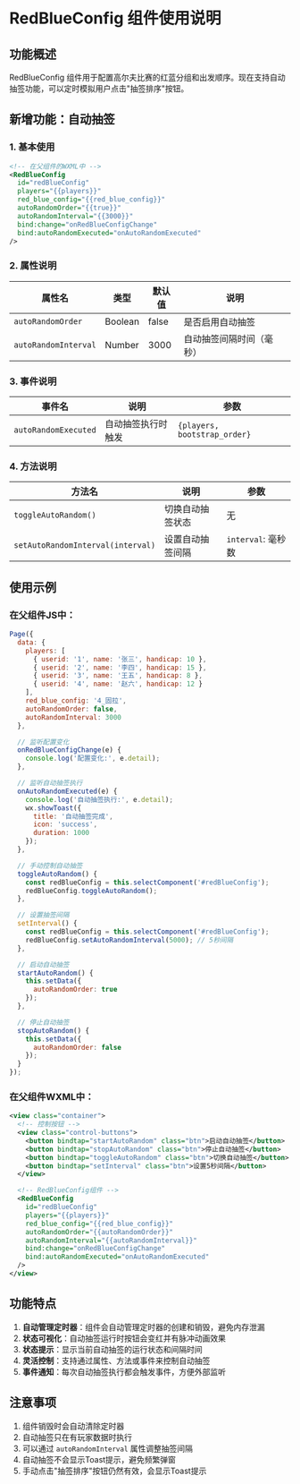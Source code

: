 # RedBlueConfig 组件使用说明

## 功能概述
RedBlueConfig 组件用于配置高尔夫比赛的红蓝分组和出发顺序。现在支持自动抽签功能，可以定时模拟用户点击"抽签排序"按钮。

## 新增功能：自动抽签

### 1. 基本使用

```xml
<!-- 在父组件的WXML中 -->
<RedBlueConfig
  id="redBlueConfig"
  players="{{players}}"
  red_blue_config="{{red_blue_config}}"
  autoRandomOrder="{{true}}"
  autoRandomInterval="{{3000}}"
  bind:change="onRedBlueConfigChange"
  bind:autoRandomExecuted="onAutoRandomExecuted"
/>
```

### 2. 属性说明

| 属性名 | 类型 | 默认值 | 说明 |
|--------|------|--------|------|
| `autoRandomOrder` | Boolean | false | 是否启用自动抽签 |
| `autoRandomInterval` | Number | 3000 | 自动抽签间隔时间（毫秒） |

### 3. 事件说明

| 事件名 | 说明 | 参数 |
|--------|------|------|
| `autoRandomExecuted` | 自动抽签执行时触发 | `{players, bootstrap_order}` |

### 4. 方法说明

| 方法名 | 说明 | 参数 |
|--------|------|------|
| `toggleAutoRandom()` | 切换自动抽签状态 | 无 |
| `setAutoRandomInterval(interval)` | 设置自动抽签间隔 | `interval`: 毫秒数 |

## 使用示例

### 在父组件JS中：

```javascript
Page({
  data: {
    players: [
      { userid: '1', name: '张三', handicap: 10 },
      { userid: '2', name: '李四', handicap: 15 },
      { userid: '3', name: '王五', handicap: 8 },
      { userid: '4', name: '赵六', handicap: 12 }
    ],
    red_blue_config: '4_固拉',
    autoRandomOrder: false,
    autoRandomInterval: 3000
  },

  // 监听配置变化
  onRedBlueConfigChange(e) {
    console.log('配置变化:', e.detail);
  },

  // 监听自动抽签执行
  onAutoRandomExecuted(e) {
    console.log('自动抽签执行:', e.detail);
    wx.showToast({
      title: '自动抽签完成',
      icon: 'success',
      duration: 1000
    });
  },

  // 手动控制自动抽签
  toggleAutoRandom() {
    const redBlueConfig = this.selectComponent('#redBlueConfig');
    redBlueConfig.toggleAutoRandom();
  },

  // 设置抽签间隔
  setInterval() {
    const redBlueConfig = this.selectComponent('#redBlueConfig');
    redBlueConfig.setAutoRandomInterval(5000); // 5秒间隔
  },

  // 启动自动抽签
  startAutoRandom() {
    this.setData({
      autoRandomOrder: true
    });
  },

  // 停止自动抽签
  stopAutoRandom() {
    this.setData({
      autoRandomOrder: false
    });
  }
});
```

### 在父组件WXML中：

```xml
<view class="container">
  <!-- 控制按钮 -->
  <view class="control-buttons">
    <button bindtap="startAutoRandom" class="btn">启动自动抽签</button>
    <button bindtap="stopAutoRandom" class="btn">停止自动抽签</button>
    <button bindtap="toggleAutoRandom" class="btn">切换自动抽签</button>
    <button bindtap="setInterval" class="btn">设置5秒间隔</button>
  </view>

  <!-- RedBlueConfig组件 -->
  <RedBlueConfig
    id="redBlueConfig"
    players="{{players}}"
    red_blue_config="{{red_blue_config}}"
    autoRandomOrder="{{autoRandomOrder}}"
    autoRandomInterval="{{autoRandomInterval}}"
    bind:change="onRedBlueConfigChange"
    bind:autoRandomExecuted="onAutoRandomExecuted"
  />
</view>
```

## 功能特点

1. **自动管理定时器**：组件会自动管理定时器的创建和销毁，避免内存泄漏
2. **状态可视化**：自动抽签运行时按钮会变红并有脉冲动画效果
3. **状态提示**：显示当前自动抽签的运行状态和间隔时间
4. **灵活控制**：支持通过属性、方法或事件来控制自动抽签
5. **事件通知**：每次自动抽签执行都会触发事件，方便外部监听

## 注意事项

1. 组件销毁时会自动清除定时器
2. 自动抽签只在有玩家数据时执行
3. 可以通过 `autoRandomInterval` 属性调整抽签间隔
4. 自动抽签不会显示Toast提示，避免频繁弹窗
5. 手动点击"抽签排序"按钮仍然有效，会显示Toast提示
